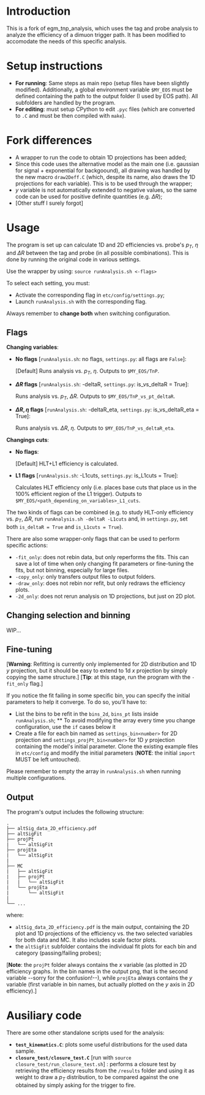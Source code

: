 # Introduction
This is a fork of egm_tnp_analysis, which uses the tag and probe analysis to analyze the efficiency of a dimuon trigger path. It has been modified to accomodate the needs of this specific analysis.

# Setup instructions
* **For running**: Same steps as main repo (setup files have been slightly modified).
Additionally, a global environment variable `$MY_EOS` must be defined containing the path to the output folder (I used by EOS path). All subfolders are handled by the program.
* **For editing**: must setup CPython to edit `.pyc` files (which are converted to `.C` and must be then compiled with `make`).

# Fork differences
* A wrapper to run the code to obtain 1D projections has been added;
* Since this code uses the alternative model as the main one (i.e. gaussian for signal + exponential for backgoound), all drawing was handled by the new macro `draw2Deff.C` (which, despite its name, also draws the 1D projections for each variable). This is to be used through the wrapper;
* $y$ variable is not automatically extended to negative values, so the same code can be used for positive definite quantities (e.g. $\Delta R$);
* [Other stuff I surely forgot]

# Usage
The program is set up can calculate 1D and 2D efficiencies vs. probe's $p_T$, $\eta$ and $\Delta R$ between the tag and probe (in all possible combinations). This is done by running the original code in various settings.

Use the wrapper by using:
```source runAnalysis.sh <-flags>```

To select each setting, you must:
* Activate the corresponding flag in `etc/config/settings.py`;
* Launch `runAnalysis.sh` with the corresponding flag.

Always remember to **change both** when switching configuration.

## Flags

**Changing variables**:
* **No flags** [`runAnalysis.sh`: no flags, `settings.py`: all flags are `False`]:

  [Default] Runs analysis vs. $p_T$, $\eta$. Outputs to `$MY_EOS/TnP`.
* **$\Delta R$ flags** [`runAnalysis.sh`: -deltaR, `settings.py`: is_vs_deltaR = True]:

  Runs analysis vs. $p_T$, $\Delta R$. Outputs to `$MY_EOS/TnP_vs_pt_deltaR`.
* **$\Delta R, \eta$ flags** [`runAnalysis.sh`: -deltaR_eta, `settings.py`: is_vs_deltaR_eta = True]:
  
  Runs analysis vs. $\Delta R$, $\eta$. Outputs to `$MY_EOS/TnP_vs_deltaR_eta`.

**Changings cuts**:
* **No flags**:
 
  [Default] HLT+L1 efficiency is calculated.
* **L1 flags** [`runAnalysis.sh`: -L1cuts, `settings.py`: is_L1cuts = True]:

  Calculates HLT efficiency only (i.e. places base cuts that place us in the 100% efficient region of the L1 trigger). Outputs to `$MY_EOS/<path_depending_on_variables>_L1_cuts`.

The two kinds of flags can be combined (e.g. to study HLT-only efficiency vs. $p_T$, $\Delta R$, run `runAnalysis.sh -deltaR -L1cuts` and, in `settings.py`, set both `is_deltaR = True` and `is_L1cuts = True`).

There are also some wrapper-only flags that can be used to perform specific actions:

* `-fit_only`: does not rebin data, but only reperforms the fits. This can save a lot of time when only changing fit parameters or fine-tuning the fits, but not binning, especially for large files.
* `-copy_only`: only transfers output files to output folders.
* `-draw_only`: does not rebin nor refit, but only redraws the efficiency plots.
* `-2d_only`: does not rerun analysis on 1D projections, but just on 2D plot.

## Changing selection and binning
WIP...

## Fine-tuning
[**Warning**: Refitting is currently only implemented for 2D distribution and 1D $y$ projection, but it should be easy to extend to 1d $x$ projection by simply copying the same structure.]
[**Tip**: at this stage, run the program with the `-fit_only` flag.]

If you notice the fit failing in some specific bin, you can specify the initial parameters to help it converge. To do so, you'll have to:
* List the bins to be refit in the `bins_2d`, `bins_pt` lists inside `runAnalysis.sh`;
  ** To avoid modifying the array every time you change configuration, use the `if` cases below it
* Create a file for each bin named as `settings_bin<number>` for 2D projection and `settings_projPt_bin<number>` for 1D $y$ projection containing the model's initial parameter. Clone the existing example files in `etc/config` and modify the initial parameters (**NOTE**: the initial `import` MUST be left untouched).

Please remember to empty the array in `runAnalysis.sh` when running multiple configurations.

## Output
The program's output includes the following structure:
```
.
├── altSig_data_2D_efficiency.pdf
├── altSigFit
├── projPt
|   └── altSigFit
├── projEta
|   └── altSigFit
|
├── MC
|   ├── altSigFit
|   ├── projPt
|   |   └── altSigFit
|   └── projEta
|       └── altSigFit
|   
└── ...
```

where:

* `altSig_data_2D_efficiency.pdf` is the main output, containing the 2D plot and 1D projections of the efficiency vs. the two selected variables for both data and MC. It also includes scale factor plots.
* the `altSigFit` subfolder contains the individual fit plots for each bin and category (passing/failing probes);

[**Note**: the `projPt` folder always contains the $x$ variable (as plotted in 2D efficiency graphs. In the bin names in the output png, that is the second variable --sorry for the confusion!--), while `projEta` always contains the $y$ variable (first variable in bin names, but actually plotted on the $y$ axis in 2D efficiency).]


# Ausiliary code
There are some other standalone scripts used for the analysis:

* **`test_kinematics.C`**: plots some useful distributions for the used data sample.
* **`closure_test/closure_test.C`** [run with `source closure_test/run_closure_test.sh`] : performs a closure test by retrieving the efficiency results from the `/results` folder and using it as weight to draw a $p_T$ distribution, to be compared against the one obtained by simply asking for the trigger to fire.
